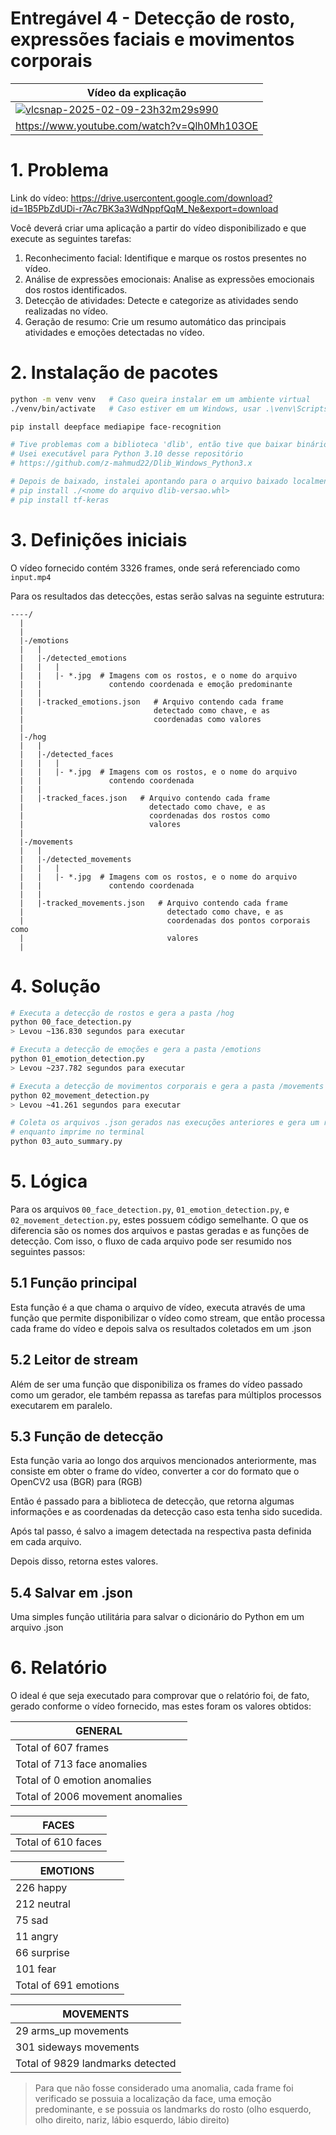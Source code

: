 # Entregável 4 - Detecção de rosto, expressões faciais e movimentos corporais

| Vídeo da explicação |
| -- |
| [![vlcsnap-2025-02-09-23h32m29s990](https://github.com/user-attachments/assets/257c5ab1-ec0e-4ada-a6b9-b930661f4ae9)](https://www.youtube.com/watch?v=Qlh0Mh103OE) |
| https://www.youtube.com/watch?v=Qlh0Mh103OE |

# 1. Problema

Link do vídeo: https://drive.usercontent.google.com/download?id=1B5PbZdUDi-r7Ac7BK3a3WdNppfQqM_Ne&export=download

Você deverá criar uma aplicação a partir do vídeo disponibilizado e que execute as seguintes tarefas:
1. Reconhecimento facial: Identifique e marque os rostos presentes no vídeo.
2. Análise de expressões emocionais: Analise as expressões emocionais dos rostos identificados.
3. Detecção de atividades: Detecte e categorize as atividades sendo realizadas no vídeo.
4. Geração de resumo: Crie um resumo automático das principais atividades e emoções detectadas no vídeo.

# 2. Instalação de pacotes

```sh
python -m venv venv   # Caso queira instalar em um ambiente virtual
./venv/bin/activate   # Caso estiver em um Windows, usar .\venv\Scripts\activate

pip install deepface mediapipe face-recognition

# Tive problemas com a biblioteca 'dlib', então tive que baixar binário por fora
# Usei executável para Python 3.10 desse repositório
# https://github.com/z-mahmud22/Dlib_Windows_Python3.x

# Depois de baixado, instalei apontando para o arquivo baixado localmente
# pip install ./<nome do arquivo dlib-versao.whl>
# pip install tf-keras
```

# 3. Definições iniciais

O vídeo fornecido contém 3326 frames, onde será referenciado como `input.mp4`

Para os resultados das detecções, estas serão salvas na seguinte estrutura:

```
----/
  |
  |
  |-/emotions
  |   |
  |   |-/detected_emotions
  |   |   |
  |   |   |- *.jpg  # Imagens com os rostos, e o nome do arquivo
  |   |               contendo coordenada e emoção predominante
  |   |
  |   |-tracked_emotions.json   # Arquivo contendo cada frame
  |                             detectado como chave, e as
  |                             coordenadas como valores
  |
  |-/hog
  |   |
  |   |-/detected_faces
  |   |   |
  |   |   |- *.jpg  # Imagens com os rostos, e o nome do arquivo
  |   |               contendo coordenada
  |   |
  |   |-tracked_faces.json   # Arquivo contendo cada frame
  |                            detectado como chave, e as
  |                            coordenadas dos rostos como
  |                            valores
  |
  |-/movements
  |   |
  |   |-/detected_movements
  |   |   |
  |   |   |- *.jpg  # Imagens com os rostos, e o nome do arquivo
  |   |               contendo coordenada
  |   |
  |   |-tracked_movements.json   # Arquivo contendo cada frame
  |                                detectado como chave, e as
  |                                coordenadas dos pontos corporais como
  |                                valores
  |
```

# 4. Solução

```sh
# Executa a detecção de rostos e gera a pasta /hog
python 00_face_detection.py
> Levou ~136.830 segundos para executar

# Executa a detecção de emoções e gera a pasta /emotions
python 01_emotion_detection.py
> Levou ~237.782 segundos para executar

# Executa a detecção de movimentos corporais e gera a pasta /movements
python 02_movement_detection.py
> Levou ~41.261 segundos para executar

# Coleta os arquivos .json gerados nas execuções anteriores e gera um relatório,
# enquanto imprime no terminal
python 03_auto_summary.py
```

# 5. Lógica

Para os arquivos `00_face_detection.py`, `01_emotion_detection.py`, e `02_movement_detection.py`, estes possuem código semelhante. O que os diferencia são os nomes dos arquivos e pastas geradas e as funções de detecção.
Com isso, o fluxo de cada arquivo pode ser resumido nos seguintes passos:

## 5.1 Função principal

Esta função é a que chama o arquivo de vídeo, executa através de uma função que permite disponibilizar o vídeo como stream, que então processa cada frame do vídeo e depois salva os resultados coletados em um .json

## 5.2 Leitor de stream

Além de ser uma função que disponibiliza os frames do vídeo passado como um gerador, ele também repassa as tarefas para múltiplos processos executarem em paralelo.

## 5.3 Função de detecção

Esta função varia ao longo dos arquivos mencionados anteriormente, mas consiste em obter o frame do vídeo, converter a cor do formato que o OpenCV2 usa (BGR) para (RGB)

Então é passado para a biblioteca de detecção, que retorna algumas informações e as coordenadas da detecção caso esta tenha sido sucedida.

Após tal passo, é salvo a imagem detectada na respectiva pasta definida em cada arquivo.

Depois disso, retorna estes valores.

## 5.4 Salvar em .json

Uma simples função utilitária para salvar o dicionário do Python em um arquivo .json

# 6. Relatório

O ideal é que seja executado para comprovar que o relatório foi, de fato, gerado conforme o vídeo fornecido, mas estes foram os valores obtidos:

| GENERAL |
| - |
| Total of 607 frames |
| Total of 713 face anomalies |
| Total of 0 emotion anomalies |
| Total of 2006 movement anomalies |

| FACES |
| - |
| Total of 610 faces |

| EMOTIONS |
| - |
| 226 happy |
| 212 neutral |
| 75 sad |
| 11 angry |
| 66 surprise |
| 101 fear |
| Total of 691 emotions |

| MOVEMENTS |
| - |
| 29 arms_up movements |
| 301 sideways movements |
| Total of 9829 landmarks detected      |

> Para que não fosse considerado uma anomalia, cada frame foi verificado se possuia a localização da face, uma emoção predominante, e se possuia os landmarks do rosto (olho esquerdo, olho direito, nariz, lábio esquerdo, lábio direito)
